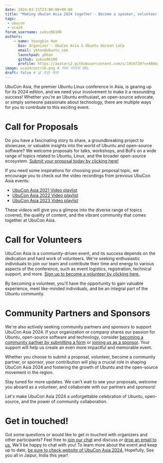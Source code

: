 ```yaml
---
date: 2024-03-21T23:00:00+09:00
title: "Making UbuCon Asia 2024 together - Become a speaker, volunteer, community partner or a sponsor today"
tags:
 - ubucon
 - uca24
forum_username: sukso96100
authors:
    - name: Youngbin Han
      bio: Organizer - UbuCon Asia & Ubuntu Korean LoCo
      email: ybhan@ubuntu.com
      launchpad: ybhan
      github: sukso96100
      profile: https://avatars2.githubusercontent.com/u/1916739?s=460&v=4
image: uca24contrib.png # 커버 이미지 URL
draft: false # 글 초안 여부
---
```


UbuCon Asia, the premier Ubuntu Linux conference in Asia, is gearing up for its 2024 edition, and we need your involvement to make it a resounding success! Whether you're an Ubuntu enthusiast, an open-source advocate, or simply someone passionate about technology, there are multiple ways for you to contribute to this exciting event.

# Call for Proposals
Do you have a fascinating story to share, a groundbreaking project to showcase, or valuable insights into the world of Ubuntu and open-source software? We welcome proposals for talks, workshops, and BoFs on a wide range of topics related to Ubuntu, Linux, and the broader open-source ecosystem. [Submit your proposal today by clicking here!](2024.ubucon.asia/cfp)

If you need some inspirations for choosing your proposal topic, we encourage you to check out the video recordings from previous UbuCon Asia events:

- [UbuCon Asia 2021 Video playlist](https://www.youtube.com/playlist?list=PLr8g8zdbZAgFp5iEKM7nm6RJE3uruQ5GK)
- [UbuCon Asia 2022 Video playlist](https://www.youtube.com/playlist?list=PLr8g8zdbZAgFiXUM4q4N78ytxiQTRjgc6)
- [UbuCon Asia 2023 Video playlist](https://www.youtube.com/playlist?list=PLr8g8zdbZAgGLaaGFwBp4h14THlcu9uAb)

These videos will give you a glimpse into the diverse range of topics covered, the quality of content, and the vibrant community that comes together at UbuCon Asia.

# Call for Volunteers
UbuCon Asia is a community-driven event, and its success depends on the dedication and hard work of volunteers. We're seeking enthusiastic individuals to join our team and contribute their time and energy to various aspects of the conference, such as event logistics, registration, technical support, and more. [Sign up to become a volunteer by clicking here.](bit.ly/ucav)

By becoming a volunteer, you'll have the opportunity to gain valuable experience, meet like-minded individuals, and be an integral part of the Ubuntu community.

# Community Partners and Sponsors
We're also actively seeking community partners and sponsors to support UbuCon Asia 2024. If your organization or company shares our passion for Ubuntu, open-source software and technology, consider [becoming a community partner by submitting a form](https://bit.ly/ucacom) or [joining us as a sponsor](https://2024.ubucon.asia/sponsors/become-a-sponsor/). Your support will help us create an even more impactful and memorable event.

Whether you choose to submit a proposal, volunteer, become a community partner, or sponsor, your contribution will play a crucial role in shaping UbuCon Asia 2024 and fostering the growth of Ubuntu and the open-source movement in the region.

Stay tuned for more updates. We can't wait to see your proposals, welcome you aboard as a volunteer, and collaborate with our partners and sponsors!

Let's make UbuCon Asia 2024 a unforgettable celebration of Ubuntu, open-source, and the power of community collaboration.

# Get in touched!
Got some questions or would like to get in touched with organizers and other participants? Feel free to [join our chat](https://docs.ubucon.asia/general/chat/) and discuss or [drop an email to us.](mailto:contact@ubucon.asia) We'll be happy to chat with you! To learn more about the event and keep up to date, [be sure to check website of UbuCon Asia 2024.](https://2024.ubucon.asia) Hopefully, See you all in Jaipur, India this year!